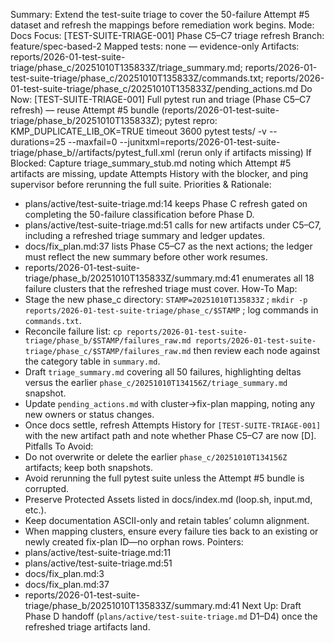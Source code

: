 Summary: Extend the test-suite triage to cover the 50-failure Attempt #5 dataset and refresh the mappings before remediation work begins.
Mode: Docs
Focus: [TEST-SUITE-TRIAGE-001] Phase C5–C7 triage refresh
Branch: feature/spec-based-2
Mapped tests: none — evidence-only
Artifacts: reports/2026-01-test-suite-triage/phase_c/20251010T135833Z/triage_summary.md; reports/2026-01-test-suite-triage/phase_c/20251010T135833Z/commands.txt; reports/2026-01-test-suite-triage/phase_c/20251010T135833Z/pending_actions.md
Do Now: [TEST-SUITE-TRIAGE-001] Full pytest run and triage (Phase C5–C7 refresh) — reuse Attempt #5 bundle (reports/2026-01-test-suite-triage/phase_b/20251010T135833Z); pytest repro: KMP_DUPLICATE_LIB_OK=TRUE timeout 3600 pytest tests/ -v --durations=25 --maxfail=0 --junitxml=reports/2026-01-test-suite-triage/phase_b/<STAMP>/artifacts/pytest_full.xml (rerun only if artifacts missing)
If Blocked: Capture triage_summary_stub.md noting which Attempt #5 artifacts are missing, update Attempts History with the blocker, and ping supervisor before rerunning the full suite.
Priorities & Rationale:
- plans/active/test-suite-triage.md:14 keeps Phase C refresh gated on completing the 50-failure classification before Phase D.
- plans/active/test-suite-triage.md:51 calls for new artifacts under C5–C7, including a refreshed triage summary and ledger updates.
- docs/fix_plan.md:37 lists Phase C5–C7 as the next actions; the ledger must reflect the new summary before other work resumes.
- reports/2026-01-test-suite-triage/phase_b/20251010T135833Z/summary.md:41 enumerates all 18 failure clusters that the refreshed triage must cover.
How-To Map:
- Stage the new phase_c directory: `STAMP=20251010T135833Z` ; `mkdir -p reports/2026-01-test-suite-triage/phase_c/$STAMP` ; log commands in `commands.txt`.
- Reconcile failure list: `cp reports/2026-01-test-suite-triage/phase_b/$STAMP/failures_raw.md reports/2026-01-test-suite-triage/phase_c/$STAMP/failures_raw.md` then review each node against the category table in `summary.md`.
- Draft `triage_summary.md` covering all 50 failures, highlighting deltas versus the earlier `phase_c/20251010T134156Z/triage_summary.md` snapshot.
- Update `pending_actions.md` with cluster→fix-plan mapping, noting any new owners or status changes.
- Once docs settle, refresh Attempts History for `[TEST-SUITE-TRIAGE-001]` with the new artifact path and note whether Phase C5–C7 are now [D].
Pitfalls To Avoid:
- Do not overwrite or delete the earlier `phase_c/20251010T134156Z` artifacts; keep both snapshots.
- Avoid rerunning the full pytest suite unless the Attempt #5 bundle is corrupted.
- Preserve Protected Assets listed in docs/index.md (loop.sh, input.md, etc.).
- Keep documentation ASCII-only and retain tables’ column alignment.
- When mapping clusters, ensure every failure ties back to an existing or newly created fix-plan ID—no orphan rows.
Pointers:
- plans/active/test-suite-triage.md:11
- plans/active/test-suite-triage.md:51
- docs/fix_plan.md:3
- docs/fix_plan.md:37
- reports/2026-01-test-suite-triage/phase_b/20251010T135833Z/summary.md:41
Next Up: Draft Phase D handoff (`plans/active/test-suite-triage.md` D1–D4) once the refreshed triage artifacts land.
